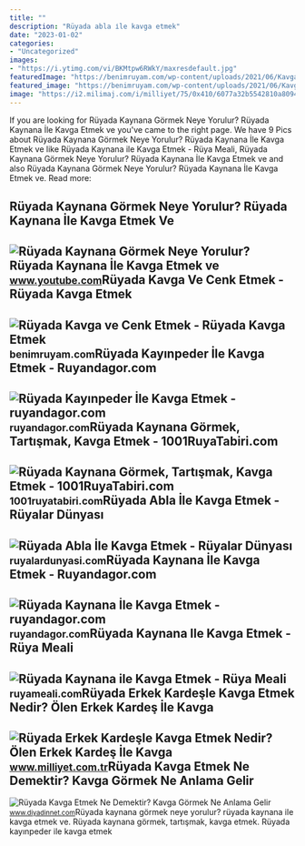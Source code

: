 ```yaml
---
title: ""
description: "Rüyada abla i̇le kavga etmek"
date: "2023-01-02"
categories:
- "Uncategorized"
images:
- "https://i.ytimg.com/vi/BKMtpw6RWkY/maxresdefault.jpg"
featuredImage: "https://benimruyam.com/wp-content/uploads/2021/06/Kavga-etmek1-min.jpg"
featured_image: "https://benimruyam.com/wp-content/uploads/2021/06/Kavga-etmek1-min.jpg"
image: "https://i2.milimaj.com/i/milliyet/75/0x410/6077a32b5542810a8094382d.jpg"
---
```


If you are looking for Rüyada Kaynana Görmek Neye Yorulur? Rüyada Kaynana İle Kavga Etmek ve you've came to the right page. We have 9 Pics about Rüyada Kaynana Görmek Neye Yorulur? Rüyada Kaynana İle Kavga Etmek ve like Rüyada Kaynana ile Kavga Etmek - Rüya Meali, Rüyada Kaynana Görmek Neye Yorulur? Rüyada Kaynana İle Kavga Etmek ve and also Rüyada Kaynana Görmek Neye Yorulur? Rüyada Kaynana İle Kavga Etmek ve. Read more:

Rüyada Kaynana Görmek Neye Yorulur? Rüyada Kaynana İle Kavga Etmek Ve
---------------------------------------------------------------------

 ![Rüyada Kaynana Görmek Neye Yorulur? Rüyada Kaynana İle Kavga Etmek ve](https://i.ytimg.com/vi/BKMtpw6RWkY/maxresdefault.jpg) <small>www.youtube.com</small>Rüyada Kavga Ve Cenk Etmek - Rüyada Kavga Etmek
-----------------------------------------------

 ![Rüyada Kavga ve Cenk Etmek - Rüyada Kavga Etmek](https://benimruyam.com/wp-content/uploads/2021/06/Kavga-etmek1-min.jpg) <small>benimruyam.com</small>Rüyada Kayınpeder İle Kavga Etmek - Ruyandagor.com
--------------------------------------------------

 ![Rüyada Kayınpeder İle Kavga Etmek - ruyandagor.com](https://images.ruyandagor.com/2017/04/kayinpeder-ile-kavga-etmek-2329.jpg) <small>ruyandagor.com</small>Rüyada Kaynana Görmek, Tartışmak, Kavga Etmek - 1001RuyaTabiri.com
------------------------------------------------------------------

 ![Rüyada Kaynana Görmek, Tartışmak, Kavga Etmek - 1001RuyaTabiri.com](https://1001ruyatabiri.com/wp-content/uploads/2018/06/Ruyada-Kaynana-Gormek-Ruyada-Olmus-Kaynana-Gormek-eski-kaynana-kayinvalide-kaynana-ile-kavga-etmek-tartismak-768x432.jpg) <small>1001ruyatabiri.com</small>Rüyada Abla İle Kavga Etmek - Rüyalar Dünyası
---------------------------------------------

 ![Rüyada Abla İle Kavga Etmek - Rüyalar Dünyası](http://ruyalardunyasi.com/wp-content/uploads/2021/04/3-6.jpg) <small>ruyalardunyasi.com</small>Rüyada Kaynana İle Kavga Etmek - Ruyandagor.com
-----------------------------------------------

 ![Rüyada Kaynana İle Kavga Etmek - ruyandagor.com](https://images.ruyandagor.com/2017/04/kaynana-ile-kavga-etmek-1233.jpg) <small>ruyandagor.com</small>Rüyada Kaynana Ile Kavga Etmek - Rüya Meali
-------------------------------------------

 ![Rüyada Kaynana ile Kavga Etmek - Rüya Meali](http://ruyameali.com/wp-content/uploads/2019/06/ruyada-kaynana-ile-kavga-etmek-1024x577.jpg) <small>ruyameali.com</small>Rüyada Erkek Kardeşle Kavga Etmek Nedir? Ölen Erkek Kardeş İle Kavga
--------------------------------------------------------------------

 ![Rüyada Erkek Kardeşle Kavga Etmek Nedir? Ölen Erkek Kardeş İle Kavga](https://i2.milimaj.com/i/milliyet/75/0x410/6077a32b5542810a8094382d.jpg) <small>www.milliyet.com.tr</small>Rüyada Kavga Etmek Ne Demektir? Kavga Görmek Ne Anlama Gelir
------------------------------------------------------------

 ![Rüyada Kavga Etmek Ne Demektir? Kavga Görmek Ne Anlama Gelir](https://www.diyadinnet.com/d/ruya/ruyada-kavga-etmek-ne-demektir-kavga-gormek-ne-anlama-gelir-6075.jpg) <small>www.diyadinnet.com</small>Rüyada kaynana görmek neye yorulur? rüyada kaynana i̇le kavga etmek ve. Rüyada kaynana görmek, tartışmak, kavga etmek. Rüyada kayınpeder i̇le kavga etmek
